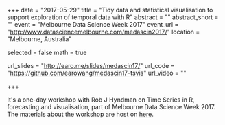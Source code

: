 +++
date = "2017-05-29"
title = "Tidy data and statistical visualisation to support exploration of temporal data with R"
abstract = ""
abstract_short = ""
event = "Melbourne Data Science Week 2017"
event_url = "http://www.datasciencemelbourne.com/medascin2017/"
location = "Melbourne, Australia"

selected = false
math = true

url_slides = "http://earo.me/slides/medascin17/"
url_code = "https://github.com/earowang/medascin17-tsvis"
url_video = ""

+++

It's a one-day workshop with Rob J Hyndman on Time Series in R, forecasting and visualisation, part of Melbourne Data Science Week 2017. The materials about the workshop are host on [here](http://robjhyndman.com/forecasting-medascin).

